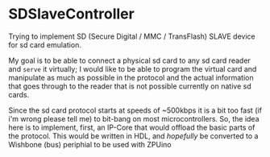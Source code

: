 # SDSlaveController
Trying to implement SD (Secure Digital / MMC / TransFlash) SLAVE device for sd card emulation.

My goal is to be able to connect a physical sd card to any sd card reader and `serve` it virtually;
I would like to be able to program the virtual card and manipulate as much as possible in the protocol and the actual information that goes through to the reader that is not possible currently on native sd cards.

Since the sd card protocol starts at speeds of ~500kbps it is a bit too fast (if i'm wrong please tell me) to bit-bang on most microcontrollers. So, the idea here is to implement, first, an IP-Core that would offload the basic parts of the protocol. This would be written in HDL, and *hopefully* be converted to a Wishbone (bus) periphial to be used with ZPUino

